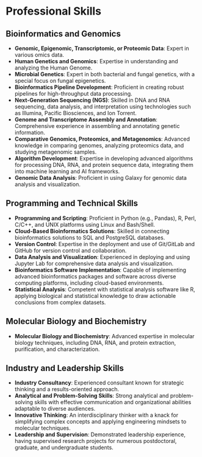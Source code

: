 # Professional Skills

## Bioinformatics and Genomics
- **Genomic, Epigenomic, Transcriptomic, or Proteomic Data**: Expert in various omics data.
- **Human Genetics and Genomics**: Expertise in understanding and analyzing the Human Genome.
- **Microbial Genetics**: Expert in both bacterial and fungal genetics, with a special focus on fungal epigenetics.
- **Bioinformatics Pipeline Development**: Proficient in creating robust pipelines for high-throughput data processing.
- **Next-Generation Sequencing (NGS)**: Skilled in DNA and RNA sequencing, data analysis, and interpretation using technologies such as Illumina, Pacific Biosciences, and Ion Torrent.
- **Genome and Transcriptome Assembly and Annotation**: Comprehensive experience in assembling and annotating genetic information.
- **Comparative Genomics, Proteomics, and Metagenomics**: Advanced knowledge in comparing genomes, analyzing proteomics data, and studying metagenomic samples.
- **Algorithm Development**: Expertise in developing advanced algorithms for processing DNA, RNA, and protein sequence data, integrating them into machine learning and AI frameworks.
- **Genomic Data Analysis**: Proficient in using Galaxy for genomic data analysis and visualization.

## Programming and Technical Skills
- **Programming and Scripting**: Proficient in Python (e.g., Pandas), R, Perl, C/C++, and UNIX platforms using Linux and Bash/Shell.
- **Cloud-Based Bioinformatics Solutions**: Skilled in connecting bioinformatics solutions to SQL and PostgreSQL databases.
- **Version Control**: Expertise in the deployment and use of Git/GitLab and GitHub for version control and collaboration.
- **Data Analysis and Visualization**: Experienced in deploying and using Jupyter Lab for comprehensive data analysis and visualization.
- **Bioinformatics Software Implementation**: Capable of implementing advanced bioinformatics packages and software across diverse computing platforms, including cloud-based environments.
- **Statistical Analysis**: Competent with statistical analysis software like R, applying biological and statistical knowledge to draw actionable conclusions from complex datasets.

## Molecular Biology and Biochemistry
- **Molecular Biology and Biochemistry**: Advanced expertise in molecular biology techniques, including DNA, RNA, and protein extraction, purification, and characterization.

## Industry and Leadership Skills
- **Industry Consultancy**: Experienced consultant known for strategic thinking and a results-oriented approach.
- **Analytical and Problem-Solving Skills**: Strong analytical and problem-solving skills with effective communication and organizational abilities adaptable to diverse audiences.
- **Innovative Thinking**: An interdisciplinary thinker with a knack for simplifying complex concepts and applying engineering mindsets to molecular techniques.
- **Leadership and Supervision**: Demonstrated leadership experience, having supervised research projects for numerous postdoctoral, graduate, and undergraduate students.
